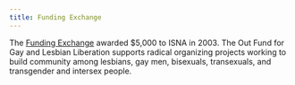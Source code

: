 ```yaml
---
title: Funding Exchange
---
```


The <a href="http://www.fex.org" target="_blank">Funding Exchange</a> awarded $5,000 to <span class="caps">ISNA</span> in 2003. The Out Fund for Gay and Lesbian Liberation supports radical organizing projects working to build community among lesbians, gay men, bisexuals, transexuals, and transgender and intersex people.